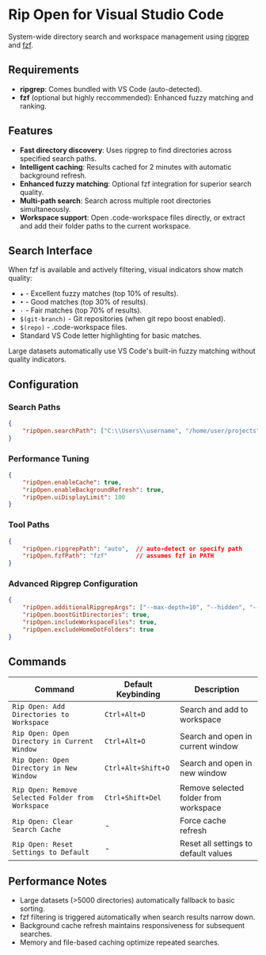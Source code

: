 # Rip Open for Visual Studio Code

System-wide directory search and workspace management using [ripgrep](https://github.com/BurntSushi/ripgrep) and [fzf](https://github.com/junegunn/fzf).

## Requirements

- **ripgrep**: Comes bundled with VS Code (auto-detected).
- **fzf** (optional but highly reccommended): Enhanced fuzzy matching and ranking.

## Features

- **Fast directory discovery**: Uses ripgrep to find directories across specified search paths.
- **Intelligent caching**: Results cached for 2 minutes with automatic background refresh.
- **Enhanced fuzzy matching**: Optional fzf integration for superior search quality.
- **Multi-path search**: Search across multiple root directories simultaneously.
- **Workspace support**: Open .code-workspace files directly, or extract and add their folder paths to the current workspace.

## Search Interface

When fzf is available and actively filtering, visual indicators show match quality:

- `★` - Excellent fuzzy matches (top 10% of results).
- `•` - Good matches (top 30% of results).
- `·` - Fair matches (top 70% of results).
- `$(git-branch)` - Git repositories (when git repo boost enabled).
- `$(repo)` - .code-workspace files.
- Standard VS Code letter highlighting for basic matches.

Large datasets automatically use VS Code's built-in fuzzy matching without quality indicators.

## Configuration

### Search Paths
```json
{
    "ripOpen.searchPath": ["C:\\Users\\username", "/home/user/projects"]
}
```

### Performance Tuning
```json
{
    "ripOpen.enableCache": true,
    "ripOpen.enableBackgroundRefresh": true,
    "ripOpen.uiDisplayLimit": 100
}
```

### Tool Paths
```json
{
    "ripOpen.ripgrepPath": "auto",  // auto-detect or specify path
    "ripOpen.fzfPath": "fzf"        // assumes fzf in PATH
}
```

### Advanced Ripgrep Configuration
```json
{
    "ripOpen.additionalRipgrepArgs": ["--max-depth=10", "--hidden", "--no-ignore"],
    "ripOpen.boostGitDirectories": true,
    "ripOpen.includeWorkspaceFiles": true,
    "ripOpen.excludeHomeDotFolders": true
}
```

## Commands

| Command                                           | Default Keybinding | Description                           |
| ------------------------------------------------- | ------------------ | ------------------------------------- |
| `Rip Open: Add Directories to Workspace`          | `Ctrl+Alt+D`       | Search and add to workspace           |
| `Rip Open: Open Directory in Current Window`      | `Ctrl+Alt+O`       | Search and open in current window     |
| `Rip Open: Open Directory in New Window`          | `Ctrl+Alt+Shift+O` | Search and open in new window         |
| `Rip Open: Remove Selected Folder from Workspace` | `Ctrl+Shift+Del`   | Remove selected folder from workspace |
| `Rip Open: Clear Search Cache`                    | -                  | Force cache refresh                   |
| `Rip Open: Reset Settings to Default`             | -                  | Reset all settings to default values  |

## Performance Notes

- Large datasets (>5000 directories) automatically fallback to basic sorting.
- fzf filtering is triggered automatically when search results narrow down.
- Background cache refresh maintains responsiveness for subsequent searches.
- Memory and file-based caching optimize repeated searches.